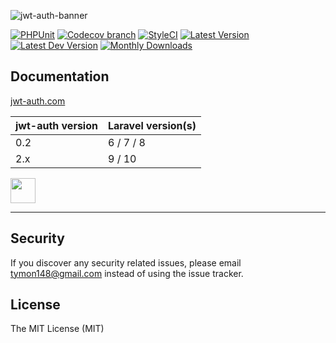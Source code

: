 ![jwt-auth-banner](https://cloud.githubusercontent.com/assets/1801923/9915273/119b9350-5cae-11e5-850b-c941cac60b32.png)

[![PHPUnit](https://github.com/tymondesigns/jwt-auth/workflows/PHPUnit%20tests/badge.svg)](https://github.com/tymondesigns/jwt-auth/actions)
[![Codecov branch](https://img.shields.io/codecov/c/github/tymondesigns/jwt-auth/develop.svg?style=flat-square&logo=codecov)](https://codecov.io/github/tymondesigns/jwt-auth)
[![StyleCI](https://styleci.io/repos/23680678/shield?style=flat-square)](https://styleci.io/repos/23680678)
[![Latest Version](http://img.shields.io/packagist/v/tymon/jwt-auth.svg?style=flat-square&logo=composer)](https://packagist.org/packages/tymon/jwt-auth)
[![Latest Dev Version](https://img.shields.io/packagist/vpre/tymon/jwt-auth.svg?style=flat-square&logo=composer)](https://packagist.org/packages/tymon/jwt-auth#dev-develop)
[![Monthly Downloads](https://img.shields.io/packagist/dm/tymon/jwt-auth.svg?style=flat-square&logo=composer)](https://packagist.org/packages/tymon/jwt-auth)

## Documentation

[jwt-auth.com](https://jwt-auth.com)

| jwt-auth version | Laravel version(s) |
|------------------|-----------------|
| 0.2              | 6 / 7 / 8       |
| 2.x              | 9 / 10          |


[<img src="https://user-images.githubusercontent.com/1801923/57975478-a7a88900-79c1-11e9-924b-d7fa742f743b.png" height="40">](https://www.patreon.com/bePatron?u=11815122)

-----------------------------------

## Security

If you discover any security related issues, please email tymon148@gmail.com instead of using the issue tracker.

## License

The MIT License (MIT)
